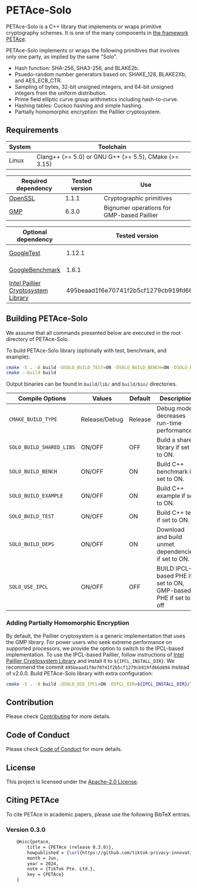 # PETAce-Solo

PETAce-Solo is a C++ library that implements or wraps primitive cryptography schemes.
It is one of the many components in [the framework PETAce](https://github.com/tiktok-privacy-innovation/PETAce).

PETAce-Solo implements or wraps the following primitives that involves only one party, as implied by the same "Solo".
- Hash function: SHA-256, SHA3-256, and BLAKE2b.
- Psuedo-random number generators based on: SHAKE_128, BLAKE2Xb, and AES_ECB_CTR.
- Sampling of bytes, 32-bit unsigned integers, and 64-bit unsigned integers from the uniform distribution.
- Prime field elliptic curve group arithmetics including hash-to-curve.
- Hashing tables: Cuckoo hashing and simple hashing.
- Partially homomorphic encryption: the Paillier cryptosystem.

## Requirements

| System | Toolchain                                             |
|--------|-------------------------------------------------------|
| Linux  | Clang++ (>= 5.0) or GNU G++ (>= 5.5), CMake (>= 3.15) |

| Required dependency                           | Tested version | Use                      |
|-----------------------------------------------|----------------|--------------------------|
| [OpenSSL](https://github.com/openssl/openssl) | 1.1.1          | Cryptographic primitives |
| [GMP](https://gmplib.org)                     | 6.3.0          | Bignumer operations for GMP-based Paillier|

| Optional dependency                                    | Tested version | Use                    |
|--------------------------------------------------------|----------------|------------------------|
| [GoogleTest](https://github.com/google/googletest)     | 1.12.1         | For running tests      |
| [GoogleBenchmark](https://github.com/google/benchmark) | 1.6.1          | For running benchmarks |
| [Intel Paillier Cryptosystem Library](https://github.com/intel/pailliercryptolib) | 495beaad1f6e70741f2b5cf1279cb919fd66d894 | For partially homomorphic encryption |

## Building PETAce-Solo

We assume that all commands presented below are executed in the root directory of PETAce-Solo.

To build PETAce-Solo library (optionally with test, benchmark, and example):

```bash
cmake -S . -B build -DSOLO_BUILD_TEST=ON -DSOLO_BUILD_BENCH=ON -DSOLO_BUILD_EXAMPLE=ON
cmake --build build
```

Output binaries can be found in `build/lib/` and `build/bin/` directories.

| Compile Options          | Values        | Default | Description                                         |
|--------------------------|---------------|---------|-----------------------------------------------------|
| `CMAKE_BUILD_TYPE`       | Release/Debug | Release | Debug mode decreases run-time performance.          |
| `SOLO_BUILD_SHARED_LIBS` | ON/OFF        | OFF     | Build a shared library if set to ON.                |
| `SOLO_BUILD_BENCH`       | ON/OFF        | ON      | Build C++ benchmark if set to ON.                   |
| `SOLO_BUILD_EXAMPLE`     | ON/OFF        | ON      | Build C++ example if set to ON.                     |
| `SOLO_BUILD_TEST`        | ON/OFF        | ON      | Build C++ test if set to ON.                        |
| `SOLO_BUILD_DEPS`        | ON/OFF        | ON      | Download and build unmet dependencies if set to ON. |
| `SOLO_USE_IPCL`          | ON/OFF        | OFF     | BUILD IPCL-based PHE if set to ON, GMP-based PHE if set to off|

### Adding Partially Homomorphic Encryption

By default, the Paillier cryptosystem is a generic implementation that uses the GMP library.
For power users who seek extreme performance on supported processors, we provide the option to switch to the IPCL-based implementation.
To use the IPCL-based Paillier, follow instructions of [Intel Paillier Cryptosystem Library](https://github.com/intel/pailliercryptolib) and install it to `${IPCL_INSTALL_DIR}`.
We recommend the commit `495beaad1f6e70741f2b5cf1279cb919fd66d894` instead of v2.0.0.
Build PETAce-Solo library with extra configuration:

```bash
cmake -S . -B build -DSOLO_USE_IPCL=ON -DIPCL_DIR=${IPCL_INSTALL_DIR}/lib/cmake/ipcl-2.0.0
```

## Contribution

Please check [Contributing](CONTRIBUTING.md) for more details.

## Code of Conduct

Please check [Code of Conduct](CODE_OF_CONDUCT.md) for more details.

## License

This project is licensed under the [Apache-2.0 License](LICENSE).

## Citing PETAce

To cite PETAce in academic papers, please use the following BibTeX entries.

### Version 0.3.0

```tex
    @misc{petace,
        title = {PETAce (release 0.3.0)},
        howpublished = {\url{https://github.com/tiktok-privacy-innovation/PETAce}},
        month = Jun,
        year = 2024,
        note = {TikTok Pte. Ltd.},
        key = {PETAce}
    }
```
